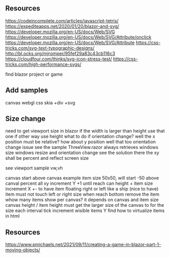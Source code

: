 ﻿
## Resources
https://codeincomplete.com/articles/javascript-tetris/
https://expediteapps.net/2020/01/20/blazor-and-svg/
https://developer.mozilla.org/en-US/docs/Web/SVG
https://developer.mozilla.org/en-US/docs/Web/SVG/Attribute/onclick
https://developer.mozilla.org/en-US/docs/Web/SVG/Attribute
https://css-tricks.com/svg-text-typographic-designs/
http://bl.ocks.org/mjromper/95fef29a83c43cb116c3
https://cloudfour.com/thinks/svg-icon-stress-test/
https://css-tricks.com/high-performance-svgs/

find blazor project or game


## Add samples
canvas
webgl
css
skia
+div
+svg

## Size change
need to get viewport size in blazor
if the width is larger than height use that one if other way use height
what to do if orientation change?
	well the x position must be relative? how about y position well that too
orientation change issue
see the sample ThreeView.razor always retrieves windows size
windows resize and orientation change
	see the solution there
the xy shall be percent and reflect screen size

see viewport sample
	vw,vh
	
canvas
	start above canvas
		example item size 50x50, will start -50 above canval
	percent all xy
	increment Y +1 until reach can height + item size
	increment X +- to have item floating right or left like a ship (nice to have)
	item must not touch left or right size
	when reach bottom
		remove the item
	whow many items show per canvas?
		it depends on canvas and item size
		canvas height / item height
	must get the larger size of the canvas to for the size
	each interval tick increment wisible items Y 
	find how to virtualize items in html

## Resources
https://www.pmichaels.net/2021/09/11/creating-a-game-in-blazor-part-1-moving-objects/
